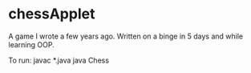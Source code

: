 # chessApplet
A game I wrote a few years ago. Written on a binge in 5 days and while learning OOP. 

To run:
javac *.java
java Chess

